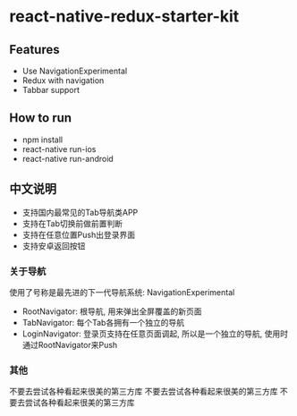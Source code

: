 # react-native-redux-starter-kit

## Features

- Use NavigationExperimental
- Redux with navigation
- Tabbar support

## How to run

- npm install
- react-native run-ios
- react-native run-android

## 中文说明

- 支持国内最常见的Tab导航类APP
- 支持在Tab切换前做前置判断
- 支持在任意位置Push出登录界面
- 支持安卓返回按钮

### 关于导航

使用了号称是最先进的下一代导航系统: NavigationExperimental

- RootNavigator: 根导航, 用来弹出全屏覆盖的新页面
- TabNavigator: 每个Tab各拥有一个独立的导航
- LoginNavigator: 登录页支持在任意页面调起, 所以是一个独立的导航, 使用时通过RootNavigator来Push

### 其他

不要去尝试各种看起来很美的第三方库
不要去尝试各种看起来很美的第三方库
不要去尝试各种看起来很美的第三方库